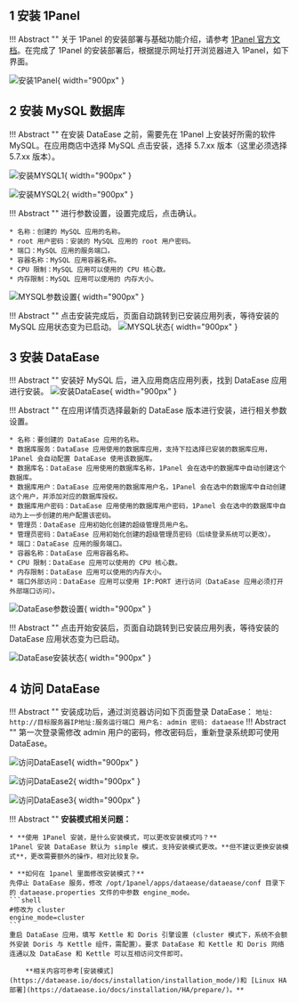 ## 1 安装 1Panel
!!! Abstract ""
    关于 1Panel 的安装部署与基础功能介绍，请参考 [1Panel 官方文档](https://1panel.cn/docs/installation/online_installation/)。在完成了 1Panel 的安装部署后，根据提示网址打开浏览器进入 1Panel，如下界面。

![安装1Panel](../img/installation/1panel安装1.png){ width="900px" }

## 2 安装 MySQL 数据库
!!! Abstract ""
    在安装 DataEase 之前，需要先在 1Panel 上安装好所需的软件 MySQL。在应用商店中选择 MySQL 点击安装，选择 5.7.xx 版本（这里必须选择 5.7.xx 版本）。

![安装MYSQL1](../img/installation/1panel安装2.png){ width="900px" }

![安装MYSQL2](../img/installation/1panel安装3.png){ width="900px" }

!!! Abstract ""
    进行参数设置，设置完成后，点击确认。

    * 名称：创建的 MySQL 应用的名称。
    * root 用户密码：安装的 MySQL 应用的 root 用户密码。
    * 端口：MySQL 应用的服务端口。
    * 容器名称：MySQL 应用容器名称。
    * CPU 限制：MySQL 应用可以使用的 CPU 核心数。
    * 内存限制：MySQL 应用可以使用的 内存大小。
![MYSQL参数设置](../img/installation/1panel安装4.png){ width="900px" }

!!! Abstract ""
    点击安装完成后，页面自动跳转到已安装应用列表，等待安装的 MySQL 应用状态变为已启动。
![MYSQL状态](../img/installation/1panel安装5.png){ width="900px" }

## 3 安装 DataEase
!!! Abstract ""
    安装好 MySQL 后，进入应用商店应用列表，找到 DataEase 应用进行安装。
![安装DataEase](../img/installation/1panel安装6.png){ width="900px" }

!!! Abstract ""
    在应用详情页选择最新的 DataEase 版本进行安装，进行相关参数设置。

    * 名称：要创建的 DataEase 应用的名称。
    * 数据库服务：DataEase 应用使用的数据库应用，支持下拉选择已安装的数据库应用，1Panel 会自动配置 DataEase 使用该数据库。
    * 数据库名：DataEase 应用使用的数据库名称，1Panel 会在选中的数据库中自动创建这个数据库。
    * 数据库用户：DataEase 应用使用的数据库用户名，1Panel 会在选中的数据库中自动创建这个用户，并添加对应的数据库授权。
    * 数据库用户密码：DataEase 应用使用的数据库用户密码，1Panel 会在选中的数据库中自动为上一步创建的用户配置该密码。
    * 管理员：DataEase 应用初始化创建的超级管理员用户名。
    * 管理员密码：DataEase 应用初始化创建的超级管理员密码（后续登录系统可以更改）。
    * 端口：DataEase 应用的服务端口。
    * 容器名称：DataEase 应用容器名称。
    * CPU 限制：DataEase 应用可以使用的 CPU 核心数。
    * 内存限制：DataEase 应用可以使用的内存大小。
    * 端口外部访问：DataEase 应用可以使用 IP:PORT 进行访问（DataEase 应用必须打开外部端口访问）。

![DataEase参数设置](../img/installation/1panel安装7.png){ width="900px" }

!!! Abstract ""
    点击开始安装后，页面自动跳转到已安装应用列表，等待安装的 DataEase 应用状态变为已启动。

![DataEase安装状态](../img/installation/1panel安装9.png){ width="900px" }
## 4 访问 DataEase
!!! Abstract ""
    安装成功后，通过浏览器访问如下页面登录 DataEase：
    ```
    地址: http://目标服务器IP地址:服务运行端口
    用户名: admin
    密码: dataease
    ```
!!! Abstract ""
    第一次登录需修改 admin 用户的密码，修改密码后，重新登录系统即可使用 DataEase。

![访问DataEase1](../img/installation/1panel安装10.png){ width="900px" }

![访问DataEase2](../img/installation/1panel安装11.png){ width="900px" }

![访问DataEase3](../img/installation/1panel安装12.png){ width="900px" }

!!! Abstract ""
    **安装模式相关问题：**   

    * **使用 1Panel 安装，是什么安装模式，可以更改安装模式吗？**  
    1Panel 安装 DataEase 默认为 simple 模式，支持安装模式更改。**但不建议更换安装模式**，更改需要额外的操作，相对比较复杂。

    * **如何在 1panel 里面修改安装模式？**  
    先停止 DataEase 服务，修改 /opt/1panel/apps/dataease/dataease/conf 目录下的 dataease.properties 文件的中参数 engine_mode。
    ```shell
    #修改为 cluster
    engine_mode=cluster
    ```
    重启 DataEase 应用，填写 Kettle 和 Doris 引擎设置 (cluster 模式下，系统不会额外安装 Doris 与 Kettle 组件，需配置）。要求 DataEase 和 Kettle 和 Doris 网络连通以及 DataEase 和 Kettle 可以互相访问文件即可。

        **相关内容可参考[安装模式](https://dataease.io/docs/installation/installation_mode/)和 [Linux HA 部署](https://dataease.io/docs/installation/HA/prepare/)。**
 